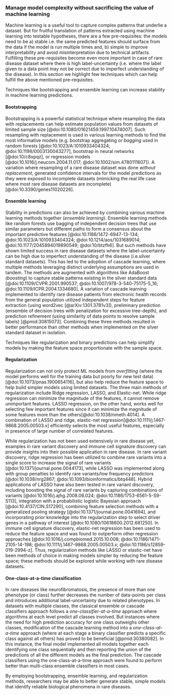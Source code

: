 ### Manage model complexity without sacrificing the value of machine learning

Machine learning is a useful tool to capture complex patterns that underlie a dataset.
But for fruitful translation of patterns extracted using machine learning into testable hypotheses, there are a few pre-requisites: the models need to be a) stable i.e. the same predicted features should surface from the data if the model is run multiple times and, b) simple to improve interpretability and avoid misinterpretation due to technical artifacts.
Fulfilling these pre-requisites become even more important in case of rare disease dataset where there is high label-uncertainty (i.e. where the label given to a data point may not be correct due to imperfect understanding of the disease).
In this section we highlight few techniques which can help fulfill the above mentioned pre-requisites.

Techniques like bootstrapping and ensemble learning can increase stability in machine learning predictions.

#### Bootstrapping

Bootstrapping is a powerful statistical technique where resampling the data with replacements can help estimate population values from datasets of limited sample size [@doi:10.1080/01621459.1997.10474007].
Such resampling with replacement is used in various learning methods to find the most informative models (e.g. bootstrap aggregating or _bagging_ used in random forests [@doi:10.1023/A:1010933404324; @doi:10.1198/0003130043277], bootstrap in neural networks [@doi:10/c8xpqz], or regression models [@doi:10.1016/j.neucom.2004.11.017; @doi:10.1002/sim.4780111607]).
A variation where resampling of a rare disease dataset was done _without replacement_, generated confidence intervals for the model predictions as they were exposed to incomplete datasets (mimicking the real life case where most rare disease datasets are incomplete) [@doi:10.3390/genes11020226].

#### Ensemble learning

Stability in predictions can also be achieved by combining various machine learning methods together (_ensemble learning_).
Ensemble learning methods like random forests use bagging of independent decision trees that use similar parameters but different paths to form a consensus about the important predictive features [@doi:10.1186/1472-6947-13-134; @doi:10.1023/A:1010933404324; @doi:10.1214/aos/1031689014; @doi:10.1177/2045894019890549; @doi:10/btzfh6].
But such methods have shown limited success in rare disease datasets where the label-uncertainty can be high due to imperfect understanding of the disease (i.e.silver standard datasets).
This has led to the adoption of cascade learning, where multiple methods leveraging distinct underlying assumptions are used in tandem. 
The methods are augmented with algorithms like AdaBoost (_boosting_) to capture stable patterns existing in the silver standard data [@doi:10.1109/CVPR.2001.990537; @doi:10.1007/978-3-540-75175-5_16; @doi:10.1109/ICPR.2004.1334680].
A variation of cascade learning implemented to identify rare disease patients from electronic health records from the general population utilized independent steps for feature extraction (using word2vec [@arXiv:1301.3781v3]), preliminary prediction (ensemble of decision trees with penalization for excessive tree-depth), and prediction refinement (using similarity of data points to resolve sample labels) [@pmid:30815073].
Combining these three methods resulted in better performance than other methods when implemented on the silver standard dataset in isolation.

Techniques like regularization and binary predictions can help simplify models by making the feature space proportionate with the sample space.

#### Regularization

Regularization can not only protect ML models from _overfitting_ (where the model performs well for the training data but poorly for new test data) [@doi:10.1073/pnas.1900654116], but also help reduce the feature space to help build simpler models using limited datasets.
The three main methods of regularization include Ridge regression, LASSO, and Elastic-net.
While ridge regression can minimize the magnitude of the features, it cannot remove unimportant features.
LASSO regression, on the other hand, works well for selecting few important features since it can minimize the magnitude of some features more than the others[@doi:10.1038/nmeth.4014].
A combination of LASSO and ridge, elastic-net regression[@doi:10.1111/j.1467-9868.2005.00503.x] efficiently selects the most useful features, especially in presence of large number of correlated features.

While regularization has not been used extensively in rare disease yet, examples in rare variant discovery and immune cell signature discovery can provide insights into their possible application in rare disease.
In rare variant discovery, ridge regression has been utilized to combine rare variants into a single score to increase the signal of rare variants [@doi:10.1371/journal.pone.0044173], while LASSO was implemented along with group penalties to identify rare variants/low frequency predictors [@doi:10.1038/nrg2867; @doi:10.1093/bioinformatics/btq448].
Hybrid applications of LASSO have also been tested in rare variant discovery, including boosting the signal of rare variants by capturing combinations of variants [@doi:10.1016/j.ajhg.2008.06.024; @doi:10.1186/1753-6561-5-S9-S113], integration with a probabilistic logistic Bayesian approach [@doi:10.4137/CIN.S17290], combining feature selection methods with a generalized pooling strategy [@doi:10.1371/journal.pone.0041694], and incorporating prior knowledge into the regularization step to select driver genes in a pathway of interest [@doi:10.1080/10618600.2012.681250].
In immune cell signature discovery, elastic-net regression has been used to reduce the feature space and was found to outperform other regression approaches [@doi:10.1016/j.compbiomed.2015.10.008; @doi:10.1186/1471-2105-14-198; @doi:10.1111/j.1467-9868.2005.00503.x; @doi:10.1186/s12859-019-2994-z].
Thus, regularization methods like LASSO or elastic-net have been methods of choice in making models simpler by reducing the feature space; these methods should be explored while working with rare disease datasets.

#### One-class-at-a-time classification

In rare diseases like neurofibromatosis, the presence of more than one phenotype (or class) further decreases the number of data-points per class and introduces additional label-uncertainty due to related phenotypes.
In datasets with multiple classes, the classical ensemble or cascade classifiers approach follows a _one-classifier-at-a-time_ approach where algorithms at each level predict all classes involved.
But instances where the need for high prediction accuracy for one class outweighs other classes, modification of the cascade learning method into a _one-class-at-a-time_ approach (where at each stage a binary classifier predicts a specific class against all others) has proved to be beneficial [@pmid:30380082].
In this instance, the final model implemented all models together each identifying one class sequentially and then reporting the union of the predictions of all the different models as the final prediction.
The cascade classifiers using the one-class-at-a-time approach were found to perform better than multi-class ensemble classifiers in most cases.

By employing bootstrapping, ensemble learning, and regularization methods, researchers may be able to better generate stable, simple models that identify reliable biological phenomena in rare diseases.
